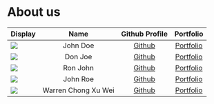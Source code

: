 # About us

Display |        Name         |             Github Profile             | Portfolio 
--------|:-------------------:|:--------------------------------------:|:---------:
![](https://via.placeholder.com/100.png?text=Photo) |      John Doe       |     [Github](https://github.com/)      | [Portfolio](docs/team/johndoe.md)
![](https://via.placeholder.com/100.png?text=Photo) |       Don Joe       |     [Github](https://github.com/)      | [Portfolio](docs/team/johndoe.md)
![](https://via.placeholder.com/100.png?text=Photo) |      Ron John       |     [Github](https://github.com/)      | [Portfolio](docs/team/johndoe.md)
![](https://via.placeholder.com/100.png?text=Photo) |      John Roe       |     [Github](https://github.com/)      | [Portfolio](docs/team/johndoe.md)
![](https://via.placeholder.com/100.png?text=Photo) | Warren Chong Xu Wei | [Github](https://github.com/warrencxw) | [Portfolio](docs/team/johndoe.md)
